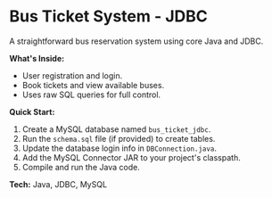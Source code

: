 # Bus Ticket System - JDBC

A straightforward bus reservation system using core Java and JDBC.

**What's Inside:**
-   User registration and login.
-   Book tickets and view available buses.
-   Uses raw SQL queries for full control.

**Quick Start:**
1.  Create a MySQL database named `bus_ticket_jdbc`.
2.  Run the `schema.sql` file (if provided) to create tables.
3.  Update the database login info in `DBConnection.java`.
4.  Add the MySQL Connector JAR to your project's classpath.
5.  Compile and run the Java code.

**Tech:** Java, JDBC, MySQL
